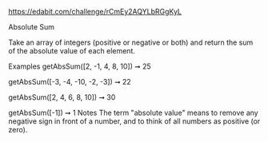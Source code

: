 https://edabit.com/challenge/rCmEy2AQYLbRGgKyL

Absolute Sum

Take an array of integers (positive or negative or both) and return the sum of the absolute value of each element.

Examples
getAbsSum([2, -1, 4, 8, 10]) ➞ 25

getAbsSum([-3, -4, -10, -2, -3]) ➞ 22

getAbsSum([2, 4, 6, 8, 10]) ➞ 30

getAbsSum([-1]) ➞ 1
Notes
The term "absolute value" means to remove any negative sign in front of a number, and to think of all numbers as positive (or zero).